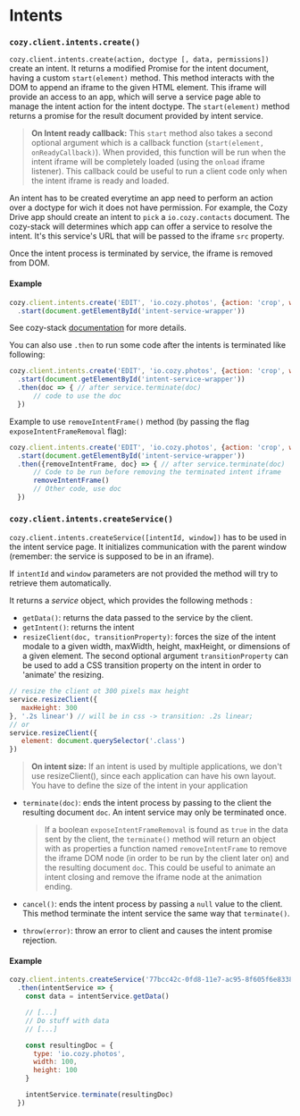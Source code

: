 # Intents

### `cozy.client.intents.create()`

`cozy.client.intents.create(action, doctype [, data, permissions])` create an intent. It returns a modified Promise for the intent document, having a custom `start(element)` method. This method interacts with the DOM to append an iframe to the given HTML element. This iframe will provide an access to an app, which will serve a service page able to manage the intent action for the intent doctype. The `start(element)` method returns a promise for the result document provided by intent service.

> __On Intent ready callback:__ This `start` method also takes a second optional argument which is a callback function (`start(element, onReadyCallback)`). When provided, this function will be run when the intent iframe will be completely loaded (using the `onload` iframe listener). This callback could be useful to run a client code only when the intent iframe is ready and loaded.

An intent has to be created everytime an app need to perform an action over a doctype for wich it does not have permission. For example, the Cozy Drive app should create an intent to `pick` a `io.cozy.contacts` document. The cozy-stack will determines which app can offer a service to resolve the intent. It's this service's URL that will be passed to the iframe `src` property.

Once the intent process is terminated by service, the iframe is removed from DOM.

#### Example
```js
cozy.client.intents.create('EDIT', 'io.cozy.photos', {action: 'crop', width: 100, height: 100})
  .start(document.getElementById('intent-service-wrapper'))
```

See cozy-stack [documentation](https://cozy.github.io/cozy-stack/intents.html) for more details.

You can also use `.then` to run some code after the intents is terminated like following:

```js
cozy.client.intents.create('EDIT', 'io.cozy.photos', {action: 'crop', width: 100, height: 100})
  .start(document.getElementById('intent-service-wrapper'))
  .then(doc => { // after service.terminate(doc)
      // code to use the doc
  })
```

Example to use `removeIntentFrame()` method (by passing the flag `exposeIntentFrameRemoval` flag):
```js
cozy.client.intents.create('EDIT', 'io.cozy.photos', {action: 'crop', width: 100, height: 100, exposeIntentFrameRemoval: true})
  .start(document.getElementById('intent-service-wrapper'))
  .then({removeIntentFrame, doc} => { // after service.terminate(doc)
      // Code to be run before removing the terminated intent iframe
      removeIntentFrame()
      // Other code, use doc
  })
```

### `cozy.client.intents.createService()`

`cozy.client.intents.createService([intentId, window])` has to be used in the intent service page. It initializes communication with the parent window (remember: the service is supposed to be in an iframe).

If `intentId` and `window` parameters are not provided the method will try to retrieve them automatically.

It returns a *service* object, which provides the following methods :
 * `getData()`: returns the data passed to the service by the client.
 * `getIntent()`: returns the intent
 * `resizeClient(doc, transitionProperty)`: forces the size of the intent modale to a given width, maxWidth, height, maxHeight, or dimensions of a given element. The second optional argument `transitionProperty` can be used to add a CSS transition property on the intent in order to 'animate' the resizing.
 ```js
 // resize the client ot 300 pixels max height
 service.resizeClient({
    maxHeight: 300
}, '.2s linear') // will be in css -> transition: .2s linear;
 // or
 service.resizeClient({
    element: document.querySelector('.class')
 })
 ```

> __On intent size:__ If an intent is used by multiple applications, we don't use resizeClient(), since each application can have his own layout. You have to define the size of the intent in your application


 * `terminate(doc)`: ends the intent process by passing to the client the resulting document `doc`. An intent service may only be terminated once.
   > If a boolean `exposeIntentFrameRemoval` is found as `true` in the data sent by the client, the `terminate()` method will return an object with as properties a function named `removeIntentFrame` to remove the iframe DOM node (in order to be run by the client later on) and the resulting document `doc`. This could be useful to animate an intent closing and remove the iframe node at the animation ending.

 * `cancel()`: ends the intent process by passing a `null` value to the client. This method terminate the intent service the same way that `terminate()`.
 * `throw(error)`: throw an error to client and causes the intent promise rejection.

#### Example
```js
cozy.client.intents.createService('77bcc42c-0fd8-11e7-ac95-8f605f6e8338', window)
  .then(intentService => {
    const data = intentService.getData()

    // [...]
    // Do stuff with data
    // [...]

    const resultingDoc = {
      type: 'io.cozy.photos',
      width: 100,
      height: 100
    }

    intentService.terminate(resultingDoc)
  })
```
